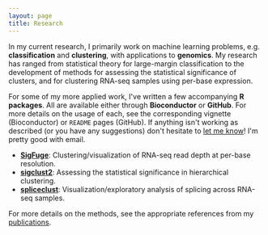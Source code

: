 ```yaml
---
layout: page
title: Research
---
```


In my current research, I primarily work on machine learning problems, e.g. __classification__
and __clustering__, with applications to __genomics__. My research has ranged from statistical theory
for large-margin classification to the development of methods for assessing the statistical
significance of clusters, and for clustering RNA-seq samples using per-base expression.  

For some of my more applied work, I've written a few accompanying __R packages__. All are available either through __Bioconductor__ or
__GitHub__. For more details on the usage of each, see the corresponding vignette (Bioconductor) or `README` pages (GitHub). If anything
isn't working as described (or you have any suggestions) don't hesitate to [let me know](aboutme.html)! I'm pretty good with email.

* [__SigFuge__][sigfuge]: Clustering/visualization of RNA-seq read depth at per-base resolution.
* [__sigclust2__][sigclust2]: Assessing the statistical significance in hierarchical clustering.
* [__spliceclust__][spliceclust]: Visualization/exploratory analysis of splicing across RNA-seq samples.

For more details on the methods, see the appropriate references from my [publications](publications.html).  

[sigfuge]: http://www.bioconductor.org/packages/release/bioc/html/SigFuge.html
[sigclust2]: http://github.com/pkimes/sigclust2/
[spliceclust]: http://github.com/pkimes/spliceclust/
